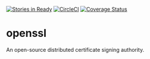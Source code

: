 [![Stories in Ready](https://badge.waffle.io/ojengwa/openssl.png?label=ready&title=Ready)](https://waffle.io/ojengwa/openssl)
[![CircleCI](https://circleci.com/gh/apipanda/openssl.svg?style=svg)](https://circleci.com/gh/apipanda/openssl)
[![Coverage Status](https://coveralls.io/repos/github/apipanda/openssl/badge.svg?branch=master)](https://coveralls.io/github/apipanda/openssl?branch=master)
# openssl
An open-source distributed certificate signing authority.
